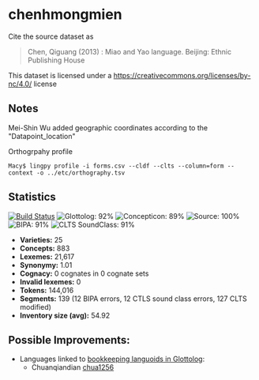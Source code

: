 # chenhmongmien

Cite the source dataset as

> Chen, Qiguang (2013) : Miao and Yao language. Beijing: Ethnic Publishing House

This dataset is licensed under a https://creativecommons.org/licenses/by-nc/4.0/ license

## Notes

Mei-Shin Wu added geographic coordinates according to the "Datapoint_location"

Orthogrpahy profile

```
Macy$ lingpy profile -i forms.csv --cldf --clts --column=form --context -o ../etc/orthography.tsv

```

 



## Statistics


[![Build Status](https://travis-ci.org/None.svg?branch=master)](https://travis-ci.org/None)
![Glottolog: 92%](https://img.shields.io/badge/Glottolog-92%25-green.svg "Glottolog: 92%")
![Concepticon: 89%](https://img.shields.io/badge/Concepticon-89%25-yellowgreen.svg "Concepticon: 89%")
![Source: 100%](https://img.shields.io/badge/Source-100%25-brightgreen.svg "Source: 100%")
![BIPA: 91%](https://img.shields.io/badge/BIPA-91%25-green.svg "BIPA: 91%")
![CLTS SoundClass: 91%](https://img.shields.io/badge/CLTS%20SoundClass-91%25-green.svg "CLTS SoundClass: 91%")

- **Varieties:** 25
- **Concepts:** 883
- **Lexemes:** 21,617
- **Synonymy:** 1.01
- **Cognacy:** 0 cognates in 0 cognate sets
- **Invalid lexemes:** 0
- **Tokens:** 144,016
- **Segments:** 139 (12 BIPA errors, 12 CTLS sound class errors, 127 CLTS modified)
- **Inventory size (avg):** 54.92

## Possible Improvements:

- Languages linked to [bookkeeping languoids in Glottolog](http://glottolog.org/glottolog/glottologinformation#bookkeepinglanguoids):
  - Chuanqiandian [chua1256](http://glottolog.org/resource/languoid/id/chua1256)

